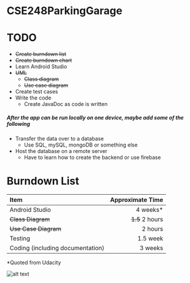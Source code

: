 # CSE248ParkingGarage

# TODO

* ~~Create burndown list~~
* ~~Create burndown chart~~
* Learn Android Studio
* ~~UML~~
  * ~~Class diagram~~
  * ~~Use case diagram~~
* Create test cases
* Write the code
  * Create JavaDoc as code is written

##### After the app can be run locally on one device, maybe add some of the following

* Transfer the data over to a database
  * Use SQL, mySQL, mongoDB or something else
* Host the database on a remote server
  * Have to learn how to create the backend or use firebase

# Burndown List

Item | Approximate Time
:--- | ---:
Android Studio | 4 weeks*
~~Class Diagram~~ | ~~1.5~~ 2 hours
~~Use Case Diagram~~ | 2 hours
Testing | 1.5 week
Coding (including documentation) | 3 weeks

\*Quoted from Udacity

![alt text](https://github.com/Dennis12Hahn/CSE248ParkingGarage/blob/master/burndown-chart.svg "Burndown Chart")
